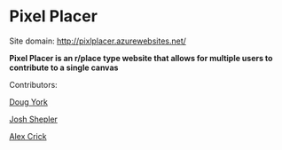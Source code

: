 # Pixel Placer

Site domain: http://pixlplacer.azurewebsites.net/

**Pixel Placer is an r/place type website that allows for multiple users to contribute to a single canvas**

Contributors:

[Doug York](mailto:dwyork@purdue.edu)

[Josh Shepler](mailto:jdsheple@purdue.edu)

[Alex Crick](mailto:amcrick@purdue.edu) 
